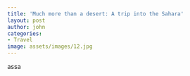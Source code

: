 ```yaml
---
title: 'Much more than a desert: A trip into the Sahara'
layout: post
author: john
categories:
- Travel
image: assets/images/12.jpg
---
```


assa
